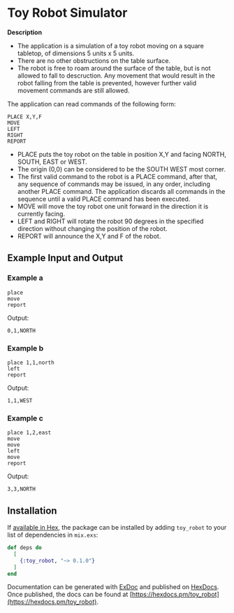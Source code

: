# Toy Robot Simulator

**Description**
- The application is a simulation of a toy robot moving on a square tabletop,
  of dimensions 5 units x 5 units.
- There are no other obstructions on the table surface.
- The robot is free to roam around the surface of the table, but is not allowed to fall to descruction. 
  Any movement that would result in the robot falling from the table is prevented, however further valid
  movement commands are still allowed.

The application can read commands of the following form:

    PLACE X,Y,F
    MOVE
    LEFT
    RIGHT
    REPORT

- PLACE puts the toy robot on the table in position X,Y and facing NORTH,
  SOUTH, EAST or WEST.
- The origin (0,0) can be considered to be the SOUTH WEST most corner.
- The first valid command to the robot is a PLACE command, after that, any
  sequence of commands may be issued, in any order, including another PLACE
  command. The application discards all commands in the sequence until
  a valid PLACE command has been executed.
- MOVE will move the toy robot one unit forward in the direction it is
  currently facing.
- LEFT and RIGHT will rotate the robot 90 degrees in the specified direction
  without changing the position of the robot.
- REPORT will announce the X,Y and F of the robot.

Example Input and Output
------------------------

### Example a

    place
    move
    report

Output:

    0,1,NORTH

### Example b

    place 1,1,north
    left
    report

Output:

    1,1,WEST

### Example c

    place 1,2,east
    move
    move
    left
    move
    report

Output:

    3,3,NORTH

## Installation

If [available in Hex](https://hex.pm/docs/publish), the package can be installed
by adding `toy_robot` to your list of dependencies in `mix.exs`:

```elixir
def deps do
  [
    {:toy_robot, "~> 0.1.0"}
  ]
end
```

Documentation can be generated with [ExDoc](https://github.com/elixir-lang/ex_doc)
and published on [HexDocs](https://hexdocs.pm). Once published, the docs can
be found at [https://hexdocs.pm/toy_robot](https://hexdocs.pm/toy_robot).


